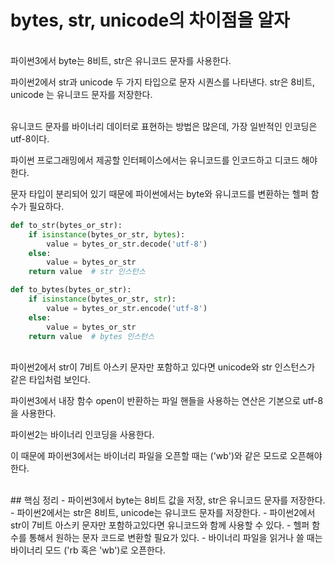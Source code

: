 bytes, str, unicode의 차이점을 알자
============
<br />
파이썬3에서 byte는 8비트, str은 유니코드 문자를 사용한다.

파이썬2에서 str과 unicode 두 가지 타입으로 문자 시퀀스를 나타낸다.
str은 8비트, unicode 는 유니코드 문자를 저장한다.

<br />
유니코드 문자를 바이너리 데이터로 표현하는 방법은 많은데, 가장 일반적인 인코딩은 utf-8이다.

파이썬 프로그래밍에서 제공할 인터페이스에서는 유니코드를 인코드하고 디코드 해야한다.

문자 타입이 분리되어 있기 때문에 파이썬에서는 byte와 유니코드를 변환하는 헬퍼 함수가 필요하다.

```py
def to_str(bytes_or_str):
    if isinstance(bytes_or_str, bytes):
        value = bytes_or_str.decode('utf-8')
    else:
        value = bytes_or_str
    return value  # str 인스턴스
```

```py
def to_bytes(bytes_or_str):
    if isinstance(bytes_or_str, str):
        value = bytes_or_str.encode('utf-8')
    else:
        value = bytes_or_str
    return value  # bytes 인스턴스
```

<br />
파이썬2에서 str이 7비트 아스키 문자만 포함하고 있다면 unicode와 str 인스턴스가 같은 타입처럼 보인다.

파이썬3에서 내장 함수 open이 반환하는 파일 핸들을 사용하는 연산은 기본으로 utf-8을 사용한다.

파이썬2는 바이너리 인코딩을 사용한다.

이 때문에 파이썬3에서는 바이너리 파일을 오픈할 때는 ('wb')와 같은 모드로 오픈해야한다.

<br />
## 핵심 정리
- 파이썬3에서 byte는 8비트 값을 저장, str은 유니코드 문자를 저장한다.
- 파이썬2에서는 str은 8비트, unicode는 유니코드 문자를 저장한다.
- 파이썬2에서 str이 7비트 아스키 문자만 포함하고있다면 유니코드와 함께 사용할 수 있다.
- 헬퍼 함수를 통해서 원하는 문자 코드로 변환할 필요가 있다.
- 바이너리 파일을 읽거나 쓸 때는 바이너리 모드 ('rb 혹은 'wb')로 오픈한다.
